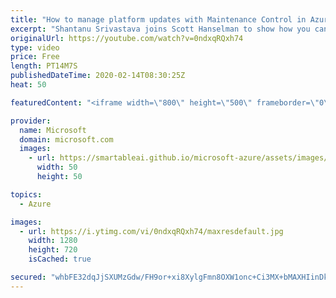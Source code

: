 ```yaml
---
title: "How to manage platform updates with Maintenance Control in Azure | Azure Friday"
excerpt: "Shantanu Srivastava joins Scott Hanselman to show how you can manage platform updates, that don't require a reboot, using Maintenance Control. Azure frequently updates its infrastructure to improve reliability, performance, security or launch new features. Most updates are transparent to users. Some"
originalUrl: https://youtube.com/watch?v=0ndxqRQxh74
type: video
price: Free
length: PT14M7S
publishedDateTime: 2020-02-14T08:30:25Z
heat: 50

featuredContent: "<iframe width=\"800\" height=\"500\" frameborder=\"0\" src=\"https://www.youtube.com/embed/0ndxqRQxh74\" allow=\"accelerometer; autoplay; encrypted-media; gyroscope; picture-in-picture\" allowfullscreen></iframe>"

provider:
  name: Microsoft
  domain: microsoft.com
  images:
    - url: https://smartableai.github.io/microsoft-azure/assets/images/organizations/microsoft.com-50x50.jpg
      width: 50
      height: 50

topics:
  - Azure

images:
  - url: https://i.ytimg.com/vi/0ndxqRQxh74/maxresdefault.jpg
    width: 1280
    height: 720
    isCached: true

secured: "whbFE32dqJjSXUMzGdw/FH9or+xi8XylgFmn8OXW1onc+Ci3MX+bMAXHIinDkCPrshWwNLWYiy6BDfT6pDon01BYjrESKTWmZB7DoxRheGy14DQEHpKQPTwymtvROUCQ2SIJpM7uXRVGKFAqlv94LY2OATyfnLWnYu+O2k/fF+uEuhabBXXFzkerxYBGrKhVs9B3eWKtOiZb28Ao4c7vGh0KLo3/s1MXE/sYmi/otKLCdl+VpsIwub9sboHlgieOsUv7hmP8KBtcB9Cdj0rrcrMF/9UhDyZZ3wgzmOfVrVjrryxlJ74DfvS7YlvH+FVEcDBM2z7BOqLGrzALp0iuR6vVYH6jj5yD6ySd3L1/gVzOubKHKyyCYKhluPcuXbEecbIf/XIzNQa7RFs6hN0PAn2kv4Sof4i5cIOryKZMjjM=;KLTTzVtejKBi3X0RmEkH7A=="
---
```


